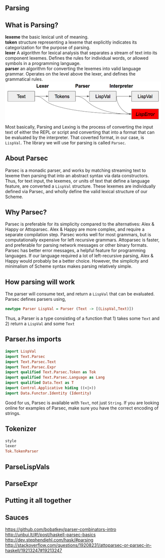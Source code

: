 Parsing
------------
## What is Parsing?
**lexeme** the basic lexical unit of meaning.        
**token** structure representing a lexeme that explicitly indicates its categorization for the purpose of parsing.    
**lexer** A algorithm for lexical analysis that separates a stream of text into its component lexemes.  Defines the rules for individual words, or allowed symbols in a programming language.     
**parser** an algorithm for converting the lexemes into valid language grammar. Operates on the level above the lexer, and defines the grammatical rules.
![image](../img/WYAS-Lisp-Interpreter-Steps.png)    
Most basically, Parsing and Lexing is the process of converting the input text of either the REPL or script and converting that into a format that can be evaluated by the interpreter. That coverted format, in our case, is `LispVal`. The library we will use for parsing is called `Parsec`.

## About Parsec
Parsec is a monadic parser, and works by matching streaming text to lexeme then parsing that into an abstract syntax via data constructors. Thus, for text input, the lexemes, or units of text that define a language feature, are converted a `LispVal` structure. These lexemes are individually defined via Parsec, and wholly define the valid lexical structure of our Scheme.

## Why Parsec?
Parsec is preferable for its simplicity compared to the alternatives: Alex & Happy or Attoparsec. Alex & Happy are more complex, and require a separate compilation step. Parsec works well for most grammars, but is computationally expensive for left recursive grammars. Attoparsec is faster, and preferable for parsing network messages or other binary formats. Parsec has better error messages, a helpful feature for programming languages. If our language required a lot of left-recursive parsing, Alex & Happy would probably be a better choice. However, the simplicity and minimalism of Scheme syntax makes parsing relatively simple.


## How parsing will work
The parser will consume text, and return a `LispVal` that can be evaluated. Parsec defines parsers using,    
```Haskell
newtype Parser LispVal = Parser (Text -> [(LispVal,Text)])
```    
Thus, a Parser is a type consisting of a function that 1) takes some `Text` and 2) return a `LispVal` and some `Text`


## Parser.hs imports
```Haskell
import LispVal
import Text.Parsec
import Text.Parsec.Text
import Text.Parsec.Expr
import qualified Text.Parsec.Token as Tok
import qualified Text.Parsec.Language as Lang
import qualified Data.Text as T
import Control.Applicative hiding ((<|>))
import Data.Functor.Identity (Identity)
```
Good for us, Parsec is available with `Text`, not just `String`. If you are looking online for examples of Parsec, make sure you have the correct encoding of strings.


## Tokenizer
```Haskell
style
lexer
Tok.TokenParser
```
## ParseLispVals

## ParseExpr

## Putting it all together 










## Sauces
https://github.com/bobatkey/parser-combinators-intro    
http://unbui.lt/#!/post/haskell-parsec-basics    
http://dev.stephendiehl.com/hask/#parsing    
http://stackoverflow.com/questions/19208231/attoparsec-or-parsec-in-haskell/19213247#19213247
